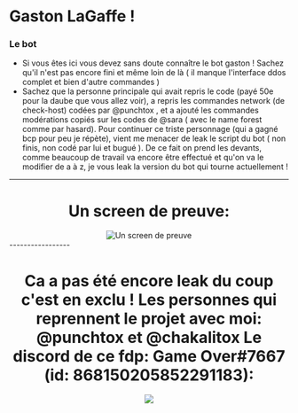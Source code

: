# Gaston LaGaffe !

### Le bot
* Si vous êtes ici vous devez sans doute connaître le bot gaston !
Sachez qu'il n'est pas encore fini et même loin de là ( il manque l'interface ddos complet et bien d'autre commandes )
* Sachez que la personne principale qui avait repris le code (payé 50e pour la daube que vous allez voir),
a repris les commandes network (de check-host) codées par @punchtox , et a ajouté les commandes modérations copiés sur les codes de @sara ( avec le name forest comme par hasard).
Pour continuer ce triste personnage (qui a gagné bcp pour peu je répète), vient me menacer de leak le script du bot ( non finis, non codé par lui et bugué ).
De ce fait on prend les devants, comme beaucoup de travail va encore être effectué et qu'on va le modifier de a à z, je vous leak la version du bot qui tourne actuellement !

-----------------
<h1 align="center">Un screen de preuve:</h1>
<div align="center">
<img alt="Un screen de preuve" src="https://discord.c99.nl/widget/theme-2/861353252641570883.png" />
</div>
-----------------
<h1 align="center">Ca a pas été encore leak du coup c'est en exclu !
Les personnes qui reprennent le projet avec moi: @punchtox et @chakalitox
Le discord de ce fdp: Game Over#7667 (id: 868150205852291183):</h1>
<div align="center">
 <img alt=" " src="https://images-ext-1.discordapp.net/external/-6qLkw4eZ0iQR3lAEK-UH-GjMyunpIDczDQIUeV57nU/%3Fcid%3D73b8f7b1504e5775d9e1e1e1ef3e850615f016c03d38f45b%26rid%3Dgiphy.mp4%26ct%3Dg/https/media0.giphy.com/media/l1J9Mzy2S7vWhwJSE/giphy.mp4"/>
</div>

